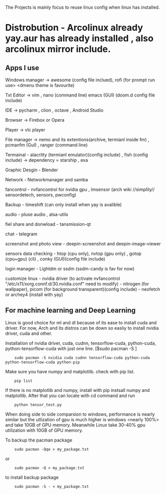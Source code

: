
The Projects is mainly focus to reuse linux config when linux has installed. 



# Distrobution - Arcolinux already yay.aur has already installed , also arcolinux mirror include.
## Apps I use

Windows manager			-> awesome (config file inclued), rofi (for prompt run use> <dmenu theme is favourite)

Txt Editor			-> vim , nano (command line) emacs (GUI) (doom.d config file include)

IDE 				-> pycharm , clion , octave , Android Studio
	
Browser		     		-> Firebox or Opera
	
Player 	     			-> vlc player
	
File manager			-> nemo and its extentions(archive, termianl inside fm) , pcmanfm (GuI) , ranger (command line)
	
Termainal 			- alacritty (termianl emulator)(config include) , fish (config include) -> dependency = starship , exa 
	
Graphic Desgin			- Blender 
	
Network			     	- Networkmanager and samba
	
fancontrol			- nvfancontrol for nvidia gpu , lmsensor (arch wiki //simplily// sensordetech, sensors, pwconfig)
	
Backup				- timeshift (can only install when yay is avalible)
	
audio				- pluse audio , alsa-utils
	
fiel share and donwload          - tansmission-qt
	
chat 				- telegram
	
screenshot and photo view	- deepin-screenshot and deepin-image-viewer
	
sensors data checking		- htop (cpu only), nvtop (gpu only) , gotop (cpu+gpu) (cli) , conky (GUI)(config file include)
	
login manager			- Lightdm or ssdm (ssdm-candy is fav for now)
	
customize linux			- nvidia driver (to activate nvfancontrol "/etc/x11/xorg.connf.d/30.nvidia.conf" need to modify) 
			        - nitrogen (for wallpaper), picom (for background transparent)(config include)
		     		- neofetch or archey4 (install with yay)
	

## For machine learning and Deep Learning
Linux is good choice for ml and dl because of its ease to install cuda and driver.
For now, Arch and its distros can be down so easliy to install nvidia driver, cuda and other. <test file include>

Installation of nvidia driver, cuda, cudnn, tensorflow-cuda, python-cuda, python-tensorflow-cuda with just one line. 
	[$sudo pacman -S  <things to install>] 
	
		sudo pacman -S nvidia cuda cudnn tensorflow-cuda python-cuda python-tensorflow-cuda python-pip
	
Make sure you have numpy and matplotlib. check with pip list.
		
		pip list

If there is no matplotlib and numpy, install with pip instsall numpy and matplotlib. 
After that you can locate with cd command and run
	
		python tensor_test.py

When doing side to side comparsion to windows, performance is nearly similar but the utlization of gpu is much higher is windows <nearly 100%> and take 10GB of GPU memory. Meanwhile Linux <archo linux> take 30-40% gpu utilization with 10GB of GPU memory.

To backup the pacman package
		
		sudo pacman -Qqe > my_package.txt 
or
		
		sudo pacman -Q > my_package.txt

to install backup package
	
		sudo pacman -S - < my_package.txt
